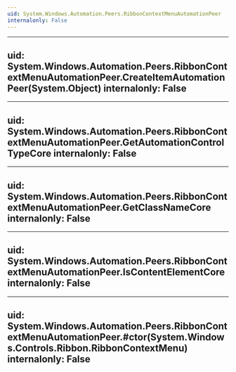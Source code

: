 ```yaml
---
uid: System.Windows.Automation.Peers.RibbonContextMenuAutomationPeer
internalonly: False
---
```


---
uid: System.Windows.Automation.Peers.RibbonContextMenuAutomationPeer.CreateItemAutomationPeer(System.Object)
internalonly: False
---

---
uid: System.Windows.Automation.Peers.RibbonContextMenuAutomationPeer.GetAutomationControlTypeCore
internalonly: False
---

---
uid: System.Windows.Automation.Peers.RibbonContextMenuAutomationPeer.GetClassNameCore
internalonly: False
---

---
uid: System.Windows.Automation.Peers.RibbonContextMenuAutomationPeer.IsContentElementCore
internalonly: False
---

---
uid: System.Windows.Automation.Peers.RibbonContextMenuAutomationPeer.#ctor(System.Windows.Controls.Ribbon.RibbonContextMenu)
internalonly: False
---
